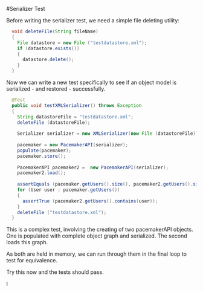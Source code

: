 #Serializer Test

Before writing the serializer test, we need a simple file deleting utility:

~~~java
  void deleteFile(String fileName)
  {
    File datastore = new File ("testdatastore.xml");
    if (datastore.exists())
    {
      datastore.delete();
    }
  }
~~~

Now we can write a new test specifically to see if an object model is serialized - and restored - successfully.

~~~java
  @Test
  public void testXMLSerializer() throws Exception
  { 
    String datastoreFile = "testdatastore.xml";
    deleteFile (datastoreFile);
    
    Serializer serializer = new XMLSerializer(new File (datastoreFile));
    
    pacemaker = new PacemakerAPI(serializer); 
    populate(pacemaker);
    pacemaker.store();
    
    PacemakerAPI pacemaker2 =  new PacemakerAPI(serializer);
    pacemaker2.load();
    
    assertEquals (pacemaker.getUsers().size(), pacemaker2.getUsers().size());
    for (User user : pacemaker.getUsers())
    {
      assertTrue (pacemaker2.getUsers().contains(user));
    }
    deleteFile ("testdatastore.xml");
  }
~~~

This is a complex test, involving the creating of two pacemakerAPI objects. One is populated with complete object graph and serialized. The second loads this graph.

As both are held in memory, we can run through them in the final loop to test for equivalence.

Try this now and the tests should pass. 

I


